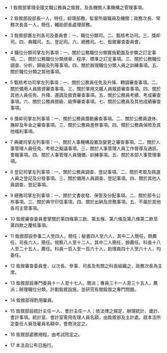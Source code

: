 * 1 銓敘部掌理全國文職公務員之銓敘，及各機關人事機構之管理事項。

* 2 銓敘部設部長一人，特任，綜理部務，監督所屬職員及機關；政務次長、常務次長各一人，簡任，輔助部長處理部務。

* 3 銓敘部置左列各司及委員會：一、職位分類司。二、甄核考功司。三、獎卹司。四、典職司。五、登記司。六、總務司。七、銓敘審查委員會。

* 4 職位分類司掌左列事項：一、關於公務職位分類實施範圍及步驟之訂定事項。二、關於公務職位分類規章、程序、標準之訂定事項。三、關於公務職位調查、分析、歸級及列等事項。四、關於辦理職位分類人員之訓練事項。五、關於職位分類之其他事項。

* 5 甄核考功司掌左列事項：一、關於公務員任免及升降、轉調審查事項。二、關於備用人員敘資審查事項。三、關於軍用文職人員敘資審查事項。四、關於其他人員任免、升降、遷調及敘資審查事項。五、關於公務員考績、考成審查事項。六、關於公務員敘級、級俸審查事項。七、關於公務員及其他成績審查事項。

* 6 獎卹司掌左列事項：一、關於公務員獎勳審查事項。二、關於公務員退休、撫卹及年金之審查事項。三、關於公務員進修事項。四、關於公務員保險及其他福利事項。

* 7 典藏司掌左列事項：一、關於人事機構設置及變更之審查事項。二、關於人事管理人員任免、考核之擬議事項。三、關於人事管理人員工作督導及通訊、會報事項。四、關於人事管理人員儲備、訓練事項。五、關於本部人事管理事項。

* 8 登記司掌左列事項：一、關於公務員調查、登記事項。二、關於考取及挑選人員之登記及分發事項。三、關於備用人員調查、登記事項。四、關於其他人員調查、登記事項。

* 9 總務司掌左列事項：一、關於文書收發、保管及分配事項。二、關於部令公布事項。三、關於典守印信事項。四、關於出納及庶務事項。五、不屬於其他各司主管事項。

* 10 銓敘審查委員會掌關於第四條第三款、第五條、第六條及第八條第二款至第四款之覆核事項。

* 11 銓敘部設參事二人至四人，簡任；秘書四人至六人，其中二人簡任，餘薦任。司長六人，簡任。視察八人至十二人，其中二人簡任，餘薦任。科長十八人至二十五人，薦任。科員一百人至一百六十人，助理員四十人至六十人，均委任。

* 12 銓敘審查委員會，以次長、參事、司長及有關之科長組織之，政務次長為主席。

* 13 銓敘部設專門委員十一人至十七人，簡派；專員三十一人至三十五人，薦派；辦理職位分類，計劃銓敘設施，並研究有關銓敘之專門問題。

* 14 銓敘部得酌用雇員。

* 15 銓敘部設統計主任一人、會計主任一人；依法律之規定，辦理統計、歲計、會計事項。統計室、會計室需用佐理人員名額，由銓敘部及主計處，就本法所定委任人員及雇員名額中，會商決定之。

* 16 銓敘部處務規程，由考試院定之。

* 17 本法自公布日施行。

